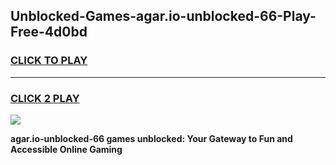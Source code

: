 
## Unblocked-Games-agar.io-unblocked-66-Play-Free-4d0bd
<h3>
<a href="https://premium76.site?title=agar.io-unblocked-66&ref=10A">CLICK TO PLAY</a></h3>
<hr>

<h3>
<a href="https://premium76.site?title=agar.io-unblocked-66&ref=10A">CLICK 2 PLAY</a>
  
</h3>

<a href="https://premium76.site?title=agar.io-unblocked-66&ref=10A"><img src="https://clearcache.store/games.png"></a>


**agar.io-unblocked-66 games unblocked: Your Gateway to Fun and Accessible Online Gaming**
